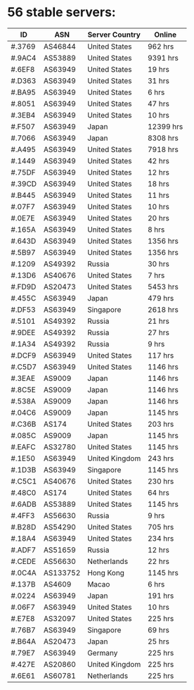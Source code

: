 # 56 stable servers:

| ID | ASN | Server Country | Online |
| ------ | ------ | ------ | ------ |
| #.3769 | AS46844 | United States | 962 hrs |
| #.9AC4 | AS53889 | United States | 9391 hrs |
| #.6EF8 | AS63949 | United States | 19 hrs |
| #.D363 | AS63949 | United States | 31 hrs |
| #.BA95 | AS63949 | United States | 6 hrs |
| #.8051 | AS63949 | United States | 47 hrs |
| #.3EB4 | AS63949 | United States | 10 hrs |
| #.F507 | AS63949 | Japan | 12399 hrs |
| #.7066 | AS63949 | Japan | 8308 hrs |
| #.A495 | AS63949 | United States | 7918 hrs |
| #.1449 | AS63949 | United States | 42 hrs |
| #.75DF | AS63949 | United States | 12 hrs |
| #.39CD | AS63949 | United States | 18 hrs |
| #.B445 | AS63949 | United States | 11 hrs |
| #.07F7 | AS63949 | United States | 10 hrs |
| #.0E7E | AS63949 | United States | 20 hrs |
| #.165A | AS63949 | United States | 8 hrs |
| #.643D | AS63949 | United States | 1356 hrs |
| #.5B97 | AS63949 | United States | 1356 hrs |
| #.1209 | AS49392 | Russia | 30 hrs |
| #.13D6 | AS40676 | United States | 7 hrs |
| #.FD9D | AS20473 | United States | 5453 hrs |
| #.455C | AS63949 | Japan | 479 hrs |
| #.DF53 | AS63949 | Singapore | 2618 hrs |
| #.5101 | AS49392 | Russia | 21 hrs |
| #.9DEE | AS49392 | Russia | 27 hrs |
| #.1A34 | AS49392 | Russia | 9 hrs |
| #.DCF9 | AS63949 | United States | 117 hrs |
| #.C5D7 | AS63949 | United States | 1146 hrs |
| #.3EAE | AS9009 | Japan | 1146 hrs |
| #.8C5E | AS9009 | Japan | 1146 hrs |
| #.538A | AS9009 | Japan | 1146 hrs |
| #.04C6 | AS9009 | Japan | 1145 hrs |
| #.C36B | AS174 | United States | 203 hrs |
| #.085C | AS9009 | Japan | 1145 hrs |
| #.EAFC | AS32780 | United States | 1145 hrs |
| #.1E50 | AS63949 | United Kingdom | 243 hrs |
| #.1D3B | AS63949 | Singapore | 1145 hrs |
| #.C5C1 | AS40676 | United States | 230 hrs |
| #.48C0 | AS174 | United States | 64 hrs |
| #.6ADB | AS53889 | United States | 1145 hrs |
| #.4FF3 | AS56630 | Russia | 9 hrs |
| #.B28D | AS54290 | United States | 705 hrs |
| #.18A4 | AS63949 | United States | 234 hrs |
| #.ADF7 | AS51659 | Russia | 12 hrs |
| #.CEDE | AS56630 | Netherlands | 22 hrs |
| #.0C4A | AS133752 | Hong Kong | 1145 hrs |
| #.137B | AS4609 | Macao | 6 hrs |
| #.0224 | AS63949 | Japan | 191 hrs |
| #.06F7 | AS63949 | United States | 10 hrs |
| #.E7E8 | AS32097 | United States | 225 hrs |
| #.76B7 | AS63949 | Singapore | 69 hrs |
| #.B64A | AS20473 | Japan | 25 hrs |
| #.79E7 | AS63949 | Germany | 225 hrs |
| #.427E | AS20860 | United Kingdom | 225 hrs |
| #.6E61 | AS60781 | Netherlands | 225 hrs |

